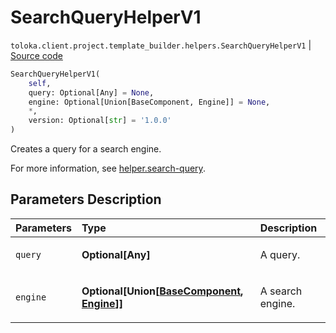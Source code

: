 # SearchQueryHelperV1
`toloka.client.project.template_builder.helpers.SearchQueryHelperV1` | [Source code](https://github.com/Toloka/toloka-kit/blob/v1.2.0/src/client/project/template_builder/helpers.py#L133)

```python
SearchQueryHelperV1(
    self,
    query: Optional[Any] = None,
    engine: Optional[Union[BaseComponent, Engine]] = None,
    *,
    version: Optional[str] = '1.0.0'
)
```

Creates a query for a search engine.


For more information, see [helper.search-query](https://toloka.ai/docs/template-builder/reference/helper.search-query).

## Parameters Description

| Parameters | Type | Description |
| :----------| :----| :-----------|
`query`|**Optional\[Any\]**|<p>A query.</p>
`engine`|**Optional\[Union\[[BaseComponent](toloka.client.project.template_builder.base.BaseComponent.md), [Engine](toloka.client.project.template_builder.helpers.SearchQueryHelperV1.Engine.md)\]\]**|<p>A search engine.</p>
